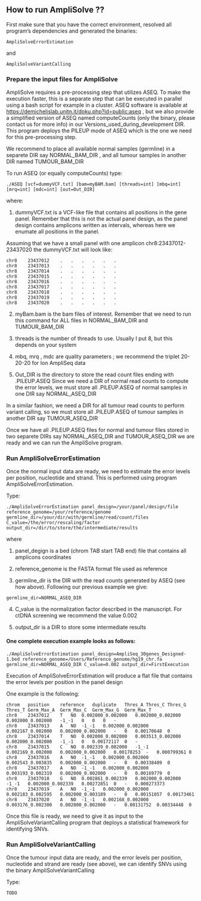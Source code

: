 ## How to run AmpliSolve ?? 

First make sure that you have the correct environment, resolved all program’s dependencies and generated the binaries: 

```
AmpliSolveErrorEstimation 
```
and 

```
AmpliSolveVariantCalling
```

### Prepare the input files for AmpliSolve

AmpliSolve requires a pre-processing step that utilizes ASEQ. To make the execution faster, this is a separate step that can be executed in parallel using a bash script for example in a cluster. ASEQ software is available at https://demichelislab.unitn.it/doku.php?id=public:aseq , but we also provide a simplified version of ASEQ named computeCounts (only the binary, please contact us for more info) in our Versions_used_during_development DIR. This program deploys the PILEUP mode of ASEQ which is the one we need for this pre-processing step. 

We recommend to place all available normal samples (germline) in a separete DIR say NORMAL_BAM_DIR , and all tumour samples in another DIR named TUMOUR_BAM_DIR 

To run ASEQ (or equally computeCounts) type: 

```
./ASEQ [vcf=dummyVCF.txt] [bam=myBAM.bam] [threads=int] [mbq=int] [mrq=int] [mdc=int] [out=Out_DIR]
```

where: 
1. dummyVCF.txt is a VCF-like file that contains all positions in the gene panel. Remember that this is not the actual panel design, as the panel design contains amplicons written as intervals, whereas here we enumate all positions in the panel. 

Assuming that we have a small panel with one amplicon chr8:23437012-23437020 the dummyVCF.txt will look like:

```
chr8	23437012	.	.	.	.	.	.
chr8	23437013	.	.	.	.	.	.
chr8	23437014	.	.	.	.	.	.
chr8	23437015	.	.	.	.	.	.
chr8	23437016	.	.	.	.	.	.
chr8	23437017	.	.	.	.	.	.
chr8	23437018	.	.	.	.	.	.
chr8	23437019	.	.	.	.	.	.
chr8	23437020	.	.	.	.	.	.
```
2. myBam.bam is the bam files of interest. Remember that we need to run this command for ALL files in NORMAL_BAM_DIR and TUMOUR_BAM_DIR 

3. threads is the number of threads to use. Usually I put 8, but this depends on your system

4. mbq, mrq , mdc are quality parameters ; we recommend the triplet 20-20-20 for Ion AmpliSeq data

5. Out_DIR is the directory to store the read count files ending with .PILEUP.ASEQ 
Since we need a DIR of normal read counts to compute the error levels, we must store all .PILEUP.ASEQ of normal samples in one DIR say NORMAL_ASEQ_DIR 

In a similar fashion, we need a DIR for all tumour read counts to perform variant calling, so we must store all .PILEUP.ASEQ of tumour samples in another DIR say TUMOUR_ASEQ_DIR 

Once we have all .PILEUP.ASEQ files for normal and tumour files stored in two separete DIRs say NORMAL_ASEQ_DIR and TUMOUR_ASEQ_DIR we are ready and we can run the AmpliSolve program. 


### Run AmpliSolveErrorEstimation

Once the normal input data are ready, we need to estimate the error levels per position, nucleotide and strand. This is performed using program AmpliSolveErrorEstimation. 

Type:

```
./AmpliSolveErrorEstimation panel_design=/your/panel/design/file reference_genome=/your/reference/genome germline_dir=/your/dir/with/germline/read/count/files C_value=/the/error/rescaling/factor output_dir=/dir/to/store/the/intermediate/results

```
where

1. panel_degign is a bed (chrom TAB start TAB end) file that contains all amplicons coordinates 

2. reference_genome is the FASTA format file used as reference

3. germline_dir is the DIR with the read counts generated by ASEQ (see how above). Following our previous example we give:

```
germline_dir=NORMAL_ASEQ_DIR
```

4. C_value is the normalization factor described in the manuscript. For ctDNA screening we recommend the value 0.002

5. output_dir is a DIR to store some intermediate results

#### One complete execution example looks as follows:

```
./AmpliSolveErrorEstimation panel_design=AmpliSeq_30genes_Designed-1.bed reference_genome=/Users/Reference_genome/hg19_chr.fa germline_dir=NORMAL_ASEQ_DIR C_value=0.002 output_dir=FirstExecution
```

Execution of AmpliSolveErrorEstimation will produce a flat file that contains the error levels per position in the panel design

One example is the following:
```
chrom	position	reference	duplicate	Thres_A	Thres_C	Thres_G	Thres_T	Germ_Max_A	Germ_Max_C	Germ_Max_G	Germ_Max_T
chr8	23437012	T	NO	0.002000_0.002000	0.002000_0.002000	0.002000_0.002000	-1_-1	0	0	0	-
chr8	23437013	A	NO	-1_-1	0.002000_0.002000	0.002167_0.002000	0.002000_0.002000	-	0	0.00170648	0
chr8	23437014	T	NO	0.002000_0.002000	0.003513_0.002000	0.002000_0.002000	-1_-1	0	0.00172117	0	-
chr8	23437015	C	NO	0.002339_0.002000	-1_-1	0.002169_0.002000	0.002000_0.002000	0.00178253	-	0.000799361	0
chr8	23437016	A	NO	-1_-1	0.002000_0.002000	0.002543_0.003835	0.002000_0.002000	-	0	0.00338409	0
chr8	23437017	A	NO	-1_-1	0.002000_0.002000	0.003193_0.002319	0.002000_0.002000	-	0	0.00169779	0
chr8	23437018	G	NO	0.002861_0.002339	0.002000_0.002000	-1_-1	0.002000_0.002339	0.00272851	0	-	0.000273373
chr8	23437019	A	NO	-1_-1	0.002000_0.002000	0.002183_0.002595	0.002000_0.003189	-	0	0.00151057	0.00173461
chr8	23437020	A	NO	-1_-1	0.002168_0.002000	0.003176_0.002300	0.002000_0.002000	-	0.00131752	0.00334448	0

```

Once this file is ready, we need to give it as input to the AmpliSolveVariantCalling program that deploys a statistical framework for identifying SNVs.

### Run AmpliSolveVariantCalling

Once the tumour input data are ready, and the error levels per position, nucleotide and strand are ready (see above), we can identify SNVs using the binary AmpliSolveVariantCalling

Type:

```
TODO
```



